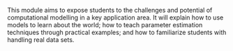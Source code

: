 This module aims to expose students to the challenges and potential of computational modelling in a key application area. It will explain how to use models to learn about the world; how to teach parameter estimation techniques through practical examples; and how to familiarize students with handling real data sets.